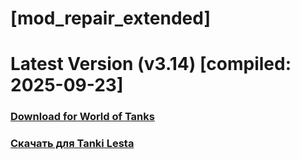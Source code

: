# [mod_repair_extended]
# Latest Version (v3.14) [compiled: 2025-09-23]
### [**Download for World of Tanks**](https://github.com/spoter/spoter-mods/releases/download/latest/mod_repair_extended.zip)
### [**Скачать для Tanki Lesta**](https://github.com/spoter/spoter-mods/releases/download/latest/mod_repair_extended_RU.zip)
#
